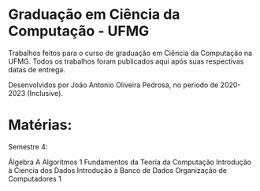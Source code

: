 # Graduação em Ciência da Computação - UFMG

Trabalhos feitos para o curso de graduação em Ciência da Computação na UFMG.
Todos os trabalhos foram publicados aqui após suas respectivas datas de entrega.

Desenvolvidos por João Antonio Oliveira Pedrosa, no período de 2020-2023 (Inclusive).

# Matérias:

Semestre 4:

Álgebra A
Algoritmos 1
Fundamentos da Teoria da Computação
Introdução à Ciencia dos Dados
Introdução à Banco de Dados
Organização de Computadores 1
